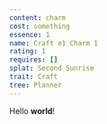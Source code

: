```yaml
---
content: charm
cost: something
essence: 1
name: Craft e1 Charm 1
rating: 1
requires: []
splat: Second Sunrise
trait: Craft
tree: Planner
---
```


Hello **world**!
